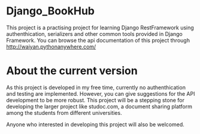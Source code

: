 # Django_BookHub

This project is a practising project for learning Django RestFramework using authenthication, serializers and other common tools provided in Django Framework.
You can browse the api documentation of this project through http://waiyan.pythonanywhere.com/

# About the current version

As this project is developed in my free time, currently no authenthication and testing are implemented. However, you can give suggestions for the API development to be more robust. This project will be a stepping stone for developing the larger project like studoc.com, a document sharing platform among the students from different universities.

Anyone who interested in developing this project will also be welcomed.
